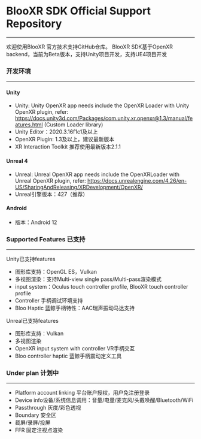 # BlooXR SDK Official Support Repository
-----------------------------------------------------------
欢迎使用BlooXR 官方技术支持GitHub仓库。
BlooXR SDK基于OpenXR backend，当前为Beta版本，支持Unity项目开发，支持UE4项目开发
### 开发环境
-----------------------------------------------------------
#### Unity
- Unity: Unity OpenXR app needs include the OpenXR Loader with Unity OpenXR plugin, refer: https://docs.unity3d.com/Packages/com.unity.xr.openxr@1.3/manual/features.html  (Custom Loader library) 
- Unity Editor：2020.3.16f1c1及以上
- OpenXR Plugin: 1.3及以上，建议最新版本
- XR Interaction Toolkit 推荐使用最新版本2.1.1

#### Unreal 4
- Unreal: Unreal OpenXR app needs include the OpenXRLoader with Unreal OpenXR plugin, refer: https://docs.unrealengine.com/4.26/en-US/SharingAndReleasing/XRDevelopment/OpenXR/
- Unreal引擎版本：427（推荐）

#### Android
- 版本：Android 12


### Supported Features 已支持
-----------------------------------------------------------
Unity已支持features
- 图形库支持：OpenGL ES，Vulkan
- 多视图渲染：支持Multi-view single pass/Multi-pass渲染模式
- input system：Oculus touch controller profile, BlooXR touch controller profile
- Controller 手柄调试环境支持
- Bloo Haptic 蓝鲸手柄特性：AAC瑞声振动马达支持

Unreal已支持features
- 图形库支持：Vulkan
- 多视图渲染
- OpenXR input system with controller VR手柄交互
- Bloo controller haptic 蓝鲸手柄震动定义工具

### Under plan 计划中
-----------------------------------------------------------
- Platform account linking 平台账户授权，用户免注册登录
- Device info设备/系统信息调用：音量/电量/麦克风/头戴唤醒/Bluetooth/WiFi
- Passthrough 灰度/彩色透视
- Boundary 安全区
- 截屏/录屏/投屏
- FFR 固定注视点渲染
